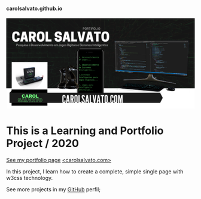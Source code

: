 #### carolsalvato.github.io
![alt text](https://github.com/carolsalvato/carolsalvato.github.io/blob/master/Website%20Carol%20Salvato.png?raw=true)
# This is a Learning and Portfolio Project / 2020
[See my portfolio page](https://carolsalvato.com) [<carolsalvato.com>](https://carolsalvato.com)

In this project, I learn how to create a complete, simple single page with w3css technology.

See more projects in my [GitHub](https://github.com/carolhcs) perfil;


